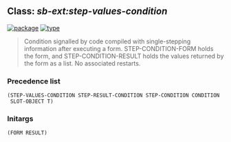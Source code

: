 ## Class: ***sb-ext:step-values-condition***
[![package](https://img.shields.io/badge/Package-SB--EXT-5f9ea0.svg?style=social&colorA=999999)](../) [![type](https://img.shields.io/badge/Type-Class-5f9ea0.svg?style=social&colorA=999999)](../#class) 

> Condition signalled by code compiled with
> single-stepping information after executing a form.
> STEP-CONDITION-FORM holds the form, and STEP-CONDITION-RESULT holds
> the values returned by the form as a list. No associated restarts.

### Precedence list
```
(STEP-VALUES-CONDITION STEP-RESULT-CONDITION STEP-CONDITION CONDITION
 SLOT-OBJECT T)
```
### Initargs
```
(FORM RESULT)
```

